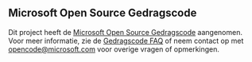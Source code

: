 ## Microsoft Open Source Gedragscode
Dit project heeft de [Microsoft Open Source Gedragscode](https://opensource.microsoft.com/codeofconduct/) aangenomen.
Voor meer informatie, zie de [Gedragscode FAQ](https://opensource.microsoft.com/codeofconduct/faq/) of neem contact op met [opencode@microsoft.com](mailto:opencode@microsoft.com) voor overige vragen of opmerkingen.